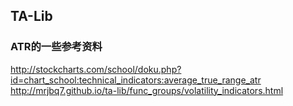 ## TA-Lib
### ATR的一些参考资料
http://stockcharts.com/school/doku.php?id=chart_school:technical_indicators:average_true_range_atr<br>
http://mrjbq7.github.io/ta-lib/func_groups/volatility_indicators.html
